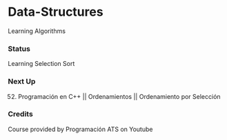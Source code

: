 # Data-Structures

Learning Algorithms

### Status 

Learning Selection Sort

### Next Up

52. Programación en C++ || Ordenamientos || Ordenamiento por Selección

### Credits

Course provided by Programación ATS on Youtube